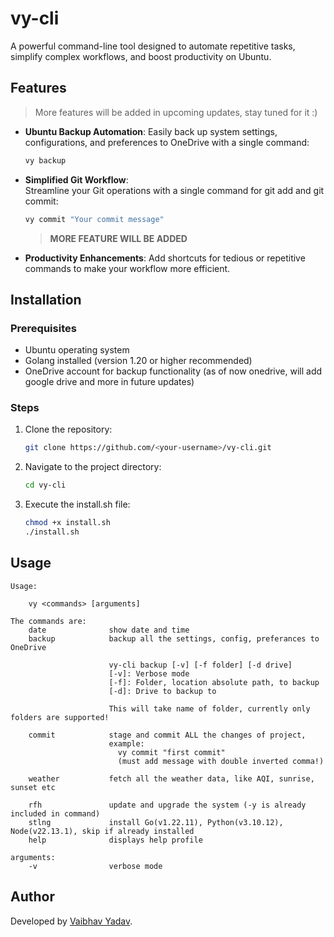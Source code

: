 # vy-cli

A powerful command-line tool designed to automate repetitive tasks, simplify complex workflows, and boost productivity on Ubuntu.

## Features
> More features will be added in upcoming updates, stay tuned for it :)

- **Ubuntu Backup Automation**:
    Easily back up system settings, configurations, and preferences to OneDrive with a single command:
    ```bash
    vy backup
    ```

- **Simplified Git Workflow**:  
    Streamline your Git operations with a single command for git add and git commit:
    ```bash
    vy commit "Your commit message"
    ```
   > **MORE FEATURE WILL BE ADDED**

- **Productivity Enhancements**:
    Add shortcuts for tedious or repetitive commands to make your workflow more efficient.

## Installation

### Prerequisites
- Ubuntu operating system
- Golang installed (version 1.20 or higher recommended)
- OneDrive account for backup functionality (as of now onedrive, will add google drive and more in future updates)

### Steps
1. Clone the repository:
     ```bash
     git clone https://github.com/<your-username>/vy-cli.git
     ```

2. Navigate to the project directory:
     ```bash
     cd vy-cli
     ```

3. Execute the install.sh file:
     ```bash
     chmod +x install.sh
     ./install.sh
     ```

## Usage

```
Usage:

    vy <commands> [arguments]

The commands are:
    date              show date and time
    backup            backup all the settings, config, preferances to OneDrive
                      
                      vy-cli backup [-v] [-f folder] [-d drive]
                      [-v]: Verbose mode
                      [-f]: Folder, location absolute path, to backup
                      [-d]: Drive to backup to
                      
                      This will take name of folder, currently only folders are supported!
    
    commit            stage and commit ALL the changes of project, 
                      example:
                        vy commit "first commit"
                        (must add message with double inverted comma!)

    weather           fetch all the weather data, like AQI, sunrise, sunset etc

    rfh               update and upgrade the system (-y is already included in command)
    stlng             install Go(v1.22.11), Python(v3.10.12), Node(v22.13.1), skip if already installed
    help              displays help profile

arguments:
    -v                verbose mode
```

## Author
Developed by [Vaibhav Yadav](https://www.linkedin.com/in/vaibhav-yadav-4397351b9/).
